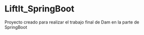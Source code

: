 # LiftIt_SpringBoot
Proyecto creado para realizar el trabajo final de Dam en la parte de SpringBoot
